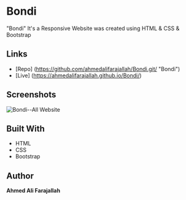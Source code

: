 # Bondi
"Bondi" It's a Responsive Website was created using HTML &amp; CSS &amp; Bootstrap

## Links
- [Repo] (<https://github.com/ahmedalifarajallah/Bondi.git/> "Bondi")
- [Live] (<https://ahmedalifarajallah.github.io/Bondi/>)


## Screenshots
![Bondi--All Website](<> "All Website")


## Built With
- HTML
- CSS
- Bootstrap

## Author
**Ahmed Ali Farajallah**
